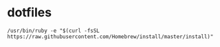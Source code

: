 # dotfiles

```
/usr/bin/ruby -e "$(curl -fsSL https://raw.githubusercontent.com/Homebrew/install/master/install)"
```